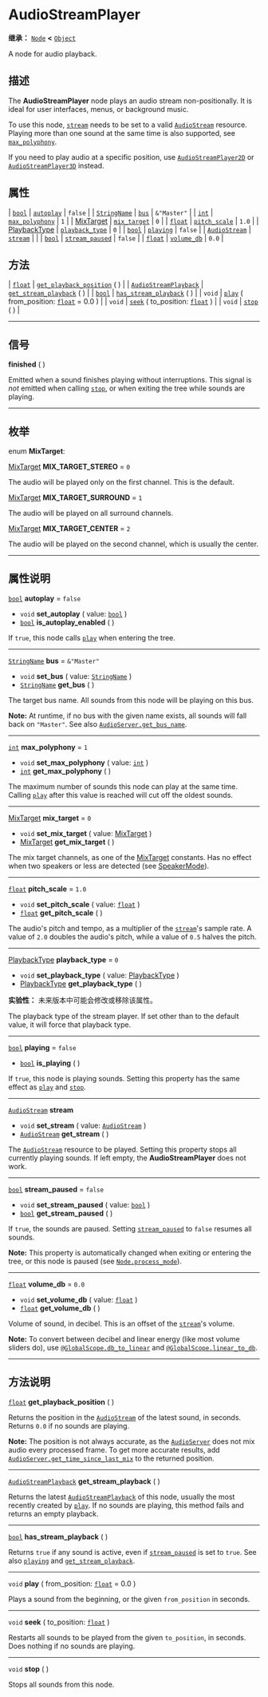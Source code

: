 <!-- ⚠ 请勿编辑本文件 ⚠ -->
<!-- 本文档使用脚本从 WeDot 引擎源码仓库生成。 -->
<!-- 生成脚本：https://github.com/WeDot-Engine/WeDot/tree/4.3/doc/tools/make_md.py； -->
<!-- 原文件：https://github.com/WeDot-Engine/WeDot/tree/4.3/doc/classes/AudioStreamPlayer.xml。 -->

<div id="_class_audiostreamplayer"></div>

# AudioStreamPlayer

**继承：** [`Node`](class_node.md) **<** [`Object`](class_object.md)

A node for audio playback.

## 描述

The **AudioStreamPlayer** node plays an audio stream non-positionally. It is ideal for user interfaces, menus, or background music.

To use this node, [`stream`](#class_audiostreamplayer_property_stream) needs to be set to a valid [`AudioStream`](class_audiostream.md) resource. Playing more than one sound at the same time is also supported, see [`max_polyphony`](#class_audiostreamplayer_property_max_polyphony).

If you need to play audio at a specific position, use [`AudioStreamPlayer2D`](class_audiostreamplayer2d.md) or [`AudioStreamPlayer3D`](class_audiostreamplayer3d.md) instead.

## 属性

| [`bool`](class_bool.md)                        | [`autoplay`](#class_audiostreamplayer_property_autoplay)           | ``false``     |
| [`StringName`](class_stringname.md)            | [`bus`](#class_audiostreamplayer_property_bus)                     | ``&"Master"`` |
| [`int`](class_int.md)                          | [`max_polyphony`](#class_audiostreamplayer_property_max_polyphony) | ``1``         |
| [MixTarget](#enum_audiostreamplayer_mixtarget) | [`mix_target`](#class_audiostreamplayer_property_mix_target)       | ``0``         |
| [`float`](class_float.md)                      | [`pitch_scale`](#class_audiostreamplayer_property_pitch_scale)     | ``1.0``       |
| [PlaybackType](#enum_audioserver_playbacktype) | [`playback_type`](#class_audiostreamplayer_property_playback_type) | ``0``         |
| [`bool`](class_bool.md)                        | [`playing`](#class_audiostreamplayer_property_playing)             | ``false``     |
| [`AudioStream`](class_audiostream.md)          | [`stream`](#class_audiostreamplayer_property_stream)               |               |
| [`bool`](class_bool.md)                        | [`stream_paused`](#class_audiostreamplayer_property_stream_paused) | ``false``     |
| [`float`](class_float.md)                      | [`volume_db`](#class_audiostreamplayer_property_volume_db)         | ``0.0``       |

## 方法

| [`float`](class_float.md)                             | [`get_playback_position`](#class_audiostreamplayer_method_get_playback_position) ( )              |
| [`AudioStreamPlayback`](class_audiostreamplayback.md) | [`get_stream_playback`](#class_audiostreamplayer_method_get_stream_playback) ( )                  |
| [`bool`](class_bool.md)                               | [`has_stream_playback`](#class_audiostreamplayer_method_has_stream_playback) ( )                  |
| `void`                                                | [`play`](#class_audiostreamplayer_method_play) ( from_position: [`float`](class_float.md) = 0.0 ) |
| `void`                                                | [`seek`](#class_audiostreamplayer_method_seek) ( to_position: [`float`](class_float.md) )         |
| `void`                                                | [`stop`](#class_audiostreamplayer_method_stop) ( )                                                |

<!-- rst-class:: classref-section-separator -->

---

## 信号

<div id="_class_class_audiostreamplayer_signal_finished"></div>

**finished** ( ) <div id="class_audiostreamplayer_signal_finished"></div>

Emitted when a sound finishes playing without interruptions. This signal is *not* emitted when calling [`stop`](#class_audiostreamplayer_method_stop), or when exiting the tree while sounds are playing.

<!-- rst-class:: classref-section-separator -->

---

## 枚举

<div id="_class_enum_audiostreamplayer_mixtarget"></div>

enum **MixTarget**: <div id="enum_audiostreamplayer_mixtarget"></div>

<div id="_class_audiostreamplayer_constant_mix_target_stereo"></div>

[MixTarget](#enum_audiostreamplayer_mixtarget) **MIX_TARGET_STEREO** = ``0``

The audio will be played only on the first channel. This is the default.

<div id="_class_audiostreamplayer_constant_mix_target_surround"></div>

[MixTarget](#enum_audiostreamplayer_mixtarget) **MIX_TARGET_SURROUND** = ``1``

The audio will be played on all surround channels.

<div id="_class_audiostreamplayer_constant_mix_target_center"></div>

[MixTarget](#enum_audiostreamplayer_mixtarget) **MIX_TARGET_CENTER** = ``2``

The audio will be played on the second channel, which is usually the center.

<!-- rst-class:: classref-section-separator -->

---

## 属性说明

<div id="_class_audiostreamplayer_property_autoplay"></div>

[`bool`](class_bool.md) **autoplay** = ``false`` <div id="class_audiostreamplayer_property_autoplay"></div>

- `void` **set_autoplay** ( value: [`bool`](class_bool.md) )
- [`bool`](class_bool.md) **is_autoplay_enabled** ( )

If `true`, this node calls [`play`](#class_audiostreamplayer_method_play) when entering the tree.

<!-- rst-class:: classref-item-separator -->

---

<div id="_class_audiostreamplayer_property_bus"></div>

[`StringName`](class_stringname.md) **bus** = ``&"Master"`` <div id="class_audiostreamplayer_property_bus"></div>

- `void` **set_bus** ( value: [`StringName`](class_stringname.md) )
- [`StringName`](class_stringname.md) **get_bus** ( )

The target bus name. All sounds from this node will be playing on this bus.

 **Note:** At runtime, if no bus with the given name exists, all sounds will fall back on `"Master"`. See also [`AudioServer.get_bus_name`](#class_audioserver_method_get_bus_name).

<!-- rst-class:: classref-item-separator -->

---

<div id="_class_audiostreamplayer_property_max_polyphony"></div>

[`int`](class_int.md) **max_polyphony** = ``1`` <div id="class_audiostreamplayer_property_max_polyphony"></div>

- `void` **set_max_polyphony** ( value: [`int`](class_int.md) )
- [`int`](class_int.md) **get_max_polyphony** ( )

The maximum number of sounds this node can play at the same time. Calling [`play`](#class_audiostreamplayer_method_play) after this value is reached will cut off the oldest sounds.

<!-- rst-class:: classref-item-separator -->

---

<div id="_class_audiostreamplayer_property_mix_target"></div>

[MixTarget](#enum_audiostreamplayer_mixtarget) **mix_target** = ``0`` <div id="class_audiostreamplayer_property_mix_target"></div>

- `void` **set_mix_target** ( value: [MixTarget](#enum_audiostreamplayer_mixtarget) )
- [MixTarget](#enum_audiostreamplayer_mixtarget) **get_mix_target** ( )

The mix target channels, as one of the [MixTarget](#enum_audiostreamplayer_mixtarget) constants. Has no effect when two speakers or less are detected (see [SpeakerMode](#enum_audioserver_speakermode)).

<!-- rst-class:: classref-item-separator -->

---

<div id="_class_audiostreamplayer_property_pitch_scale"></div>

[`float`](class_float.md) **pitch_scale** = ``1.0`` <div id="class_audiostreamplayer_property_pitch_scale"></div>

- `void` **set_pitch_scale** ( value: [`float`](class_float.md) )
- [`float`](class_float.md) **get_pitch_scale** ( )

The audio's pitch and tempo, as a multiplier of the [`stream`](#class_audiostreamplayer_property_stream)'s sample rate. A value of `2.0` doubles the audio's pitch, while a value of `0.5` halves the pitch.

<!-- rst-class:: classref-item-separator -->

---

<div id="_class_audiostreamplayer_property_playback_type"></div>

[PlaybackType](#enum_audioserver_playbacktype) **playback_type** = ``0`` <div id="class_audiostreamplayer_property_playback_type"></div>

- `void` **set_playback_type** ( value: [PlaybackType](#enum_audioserver_playbacktype) )
- [PlaybackType](#enum_audioserver_playbacktype) **get_playback_type** ( )

**实验性：** 未来版本中可能会修改或移除该属性。

The playback type of the stream player. If set other than to the default value, it will force that playback type.

<!-- rst-class:: classref-item-separator -->

---

<div id="_class_audiostreamplayer_property_playing"></div>

[`bool`](class_bool.md) **playing** = ``false`` <div id="class_audiostreamplayer_property_playing"></div>

- [`bool`](class_bool.md) **is_playing** ( )

If `true`, this node is playing sounds. Setting this property has the same effect as [`play`](#class_audiostreamplayer_method_play) and [`stop`](#class_audiostreamplayer_method_stop).

<!-- rst-class:: classref-item-separator -->

---

<div id="_class_audiostreamplayer_property_stream"></div>

[`AudioStream`](class_audiostream.md) **stream** <div id="class_audiostreamplayer_property_stream"></div>

- `void` **set_stream** ( value: [`AudioStream`](class_audiostream.md) )
- [`AudioStream`](class_audiostream.md) **get_stream** ( )

The [`AudioStream`](class_audiostream.md) resource to be played. Setting this property stops all currently playing sounds. If left empty, the **AudioStreamPlayer** does not work.

<!-- rst-class:: classref-item-separator -->

---

<div id="_class_audiostreamplayer_property_stream_paused"></div>

[`bool`](class_bool.md) **stream_paused** = ``false`` <div id="class_audiostreamplayer_property_stream_paused"></div>

- `void` **set_stream_paused** ( value: [`bool`](class_bool.md) )
- [`bool`](class_bool.md) **get_stream_paused** ( )

If `true`, the sounds are paused. Setting [`stream_paused`](#class_audiostreamplayer_property_stream_paused) to `false` resumes all sounds.

 **Note:** This property is automatically changed when exiting or entering the tree, or this node is paused (see [`Node.process_mode`](#class_node_property_process_mode)).

<!-- rst-class:: classref-item-separator -->

---

<div id="_class_audiostreamplayer_property_volume_db"></div>

[`float`](class_float.md) **volume_db** = ``0.0`` <div id="class_audiostreamplayer_property_volume_db"></div>

- `void` **set_volume_db** ( value: [`float`](class_float.md) )
- [`float`](class_float.md) **get_volume_db** ( )

Volume of sound, in decibel. This is an offset of the [`stream`](#class_audiostreamplayer_property_stream)'s volume.

 **Note:** To convert between decibel and linear energy (like most volume sliders do), use [`@GlobalScope.db_to_linear`](#class_@globalscope_method_db_to_linear) and [`@GlobalScope.linear_to_db`](#class_@globalscope_method_linear_to_db).

<!-- rst-class:: classref-section-separator -->

---

## 方法说明

<div id="_class_audiostreamplayer_method_get_playback_position"></div>

[`float`](class_float.md) **get_playback_position** ( )<div id="class_audiostreamplayer_method_get_playback_position"></div>

Returns the position in the [`AudioStream`](class_audiostream.md) of the latest sound, in seconds. Returns `0.0` if no sounds are playing.

 **Note:** The position is not always accurate, as the [`AudioServer`](class_audioserver.md) does not mix audio every processed frame. To get more accurate results, add [`AudioServer.get_time_since_last_mix`](#class_audioserver_method_get_time_since_last_mix) to the returned position.

<!-- rst-class:: classref-item-separator -->

---

<div id="_class_audiostreamplayer_method_get_stream_playback"></div>

[`AudioStreamPlayback`](class_audiostreamplayback.md) **get_stream_playback** ( )<div id="class_audiostreamplayer_method_get_stream_playback"></div>

Returns the latest [`AudioStreamPlayback`](class_audiostreamplayback.md) of this node, usually the most recently created by [`play`](#class_audiostreamplayer_method_play). If no sounds are playing, this method fails and returns an empty playback.

<!-- rst-class:: classref-item-separator -->

---

<div id="_class_audiostreamplayer_method_has_stream_playback"></div>

[`bool`](class_bool.md) **has_stream_playback** ( )<div id="class_audiostreamplayer_method_has_stream_playback"></div>

Returns `true` if any sound is active, even if [`stream_paused`](#class_audiostreamplayer_property_stream_paused) is set to `true`. See also [`playing`](#class_audiostreamplayer_property_playing) and [`get_stream_playback`](#class_audiostreamplayer_method_get_stream_playback).

<!-- rst-class:: classref-item-separator -->

---

<div id="_class_audiostreamplayer_method_play"></div>

`void` **play** ( from_position: [`float`](class_float.md) = 0.0 )<div id="class_audiostreamplayer_method_play"></div>

Plays a sound from the beginning, or the given `from_position` in seconds.

<!-- rst-class:: classref-item-separator -->

---

<div id="_class_audiostreamplayer_method_seek"></div>

`void` **seek** ( to_position: [`float`](class_float.md) )<div id="class_audiostreamplayer_method_seek"></div>

Restarts all sounds to be played from the given `to_position`, in seconds. Does nothing if no sounds are playing.

<!-- rst-class:: classref-item-separator -->

---

<div id="_class_audiostreamplayer_method_stop"></div>

`void` **stop** ( )<div id="class_audiostreamplayer_method_stop"></div>

Stops all sounds from this node.

[^virtual]: 本方法通常需要用户覆盖才能生效。
[^const]: 本方法无副作用，不会修改该实例的任何成员变量。
[^vararg]: 本方法除了能接受在此处描述的参数外，还能够继续接受任意数量的参数。
[^constructor]: 本方法用于构造某个类型。
[^static]: 调用本方法无需实例，可直接使用类名进行调用。
[^operator]: 本方法描述的是使用本类型作为左操作数的有效运算符。
[^bitfield]: 这个值是由下列位标志构成位掩码的整数。
[^void]: 无返回值。
